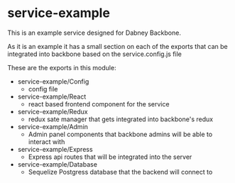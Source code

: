 # service-example

This is an example service designed for Dabney Backbone. 

As it is an example it has a small section on each of the exports that can be integrated into backbone based on the service.config.js file

These are the exports in this module:
- service-example/Config
  - config file
- service-example/React
  - react based frontend component for the service
- service-example/Redux
  - redux sate manager that gets integrated into backbone's redux
- service-example/Admin
  - Admin panel components that backbone admins will be able to interact with
- service-example/Express
  - Express api routes that will be integrated into the server
- service-example/Database
  - Sequelize Postgress database that the backend will connect to
